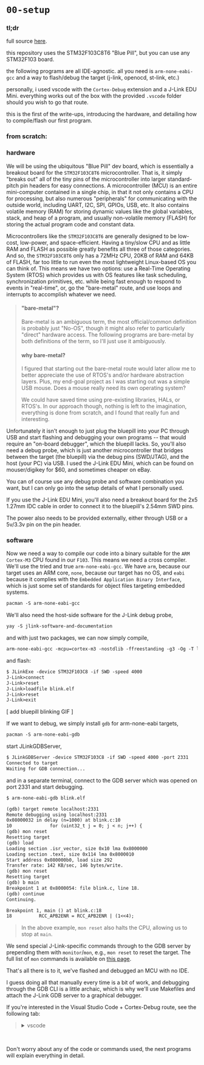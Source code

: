 
# `00-setup`

### tl;dr

full source [here](https://github.com/samuwall).

this repository uses the STM32F103C8T6 "Blue Pill", but you can use any STM32F103 board.

the following programs are all IDE-agnostic. all you need is `arm-none-eabi-gcc` and a way to flash/debug the target (j-link, openocd, st-link, etc.)

personally, i used vscode with the `Cortex-Debug` extension and a J-Link EDU Mini. everything works out of the box with the provided `.vscode` folder should you wish to go that route.

this is the first of the write-ups, introducing the hardware, and detailing how to compile/flash our first program.

### from scratch:

### hardware

We will be using the ubiquitous "Blue Pill" dev board, which is essentially a breakout board for the `STM32F103C8T6` microcontroller. That is, it simply "breaks out" all of the tiny pins of the microcontroller into larger standard-pitch pin headers for easy connections. A microcontroller (MCU) is an entire mini-computer contained in a single chip, in that it not only contains a CPU for processing, but also numerous "peripherals" for communicating with the outside world, including UART, I2C, SPI, GPIOs, USB, etc. It also contains volatile memory (RAM) for storing dynamic values like the global variables, stack, and heap of a program, and usually non-volatile memory (FLASH) for storing the actual program code and constant data. 

Microcontrollers like the `STM32F103C8T6` are generally designed to be low-cost, low-power, and space-efficient. Having a tiny/slow CPU and as little RAM and FLASH as possible greatly benefits all three of those categories. And so, the `STM32F103C8T6` only has a 72MHz CPU, 20KB of RAM and 64KB of FLASH, far too little to run even the most lightweight Linux-based OS you can think of. This means we have two options: use a Real-Time Operating System (RTOS) which provides us with OS features like task scheduling, synchronization primitives, etc. while being fast enough to respond to events in "real-time", or, go the "bare-metal" route, and use loops and interrupts to accomplish whatever we need. 

>#### "bare-metal"?
>
>Bare-metal is an ambiguous term, the most official/common definition is probably just "No-OS", though it might also refer to particularly "direct" hardware access. The following programs are bare-metal by both definitions of the term, so I'll just use it ambiguously.
>
>#### why bare-metal?
>
>I figured that starting out the bare-metal route would later allow me to better appreciate the use of RTOS's and/or hardware abstraction layers. Plus, my end-goal project as I was starting out was a simple USB mouse. Does a mouse really need its own operating system?
>
>We could have saved time using pre-existing libraries, HALs, or RTOS's. In our approach though, nothing is left to the imagination, everything is done from scratch, and I found that really fun and interesting.

Unfortunately it isn't enough to just plug the bluepill into your PC through USB and start flashing and debugging your own programs -- that would require an "on-board debugger", which the bluepill lacks. So, you'll also need a debug probe, which is just another microcontroller that bridges between the target (the bluepill) via the debug pins (SWD/JTAG), and the host (your PC) via USB. I used the J-Link EDU Mini, which can be found on mouser/digikey for $60, and sometimes cheaper on eBay. 

You can of course use any debug probe and software combination you want, but I can only go into the setup details of what I personally used.

If you use the J-Link EDU Mini, you'll also need a breakout board for the 2x5 1.27mm IDC cable in order to connect it to the bluepill's 2.54mm SWD pins.

The power also needs to be provided externally, either through USB or a 5v/3.3v pin on the pin header.

### software

Now we need a way to compile our code into a binary suitable for the `ARM Cortex-M3` CPU found in our `F103`. This means we need a cross compiler. We'll use the tried and true `arm-none-eabi-gcc`. We have `arm`, because our target uses an ARM core, `none`, because our target has no OS, and `eabi` because it complies with the `Embedded Application Binary Interface`, which is just some set of standards for object files targeting embedded systems.

```txt
pacman -S arm-none-eabi-gcc
```

We'll also need the host-side software for the J-Link debug probe,

```txt
yay -S jlink-software-and-documentation
```

and with just two packages, we can now simply compile,

```txt
arm-none-eabi-gcc -mcpu=cortex-m3 -nostdlib -ffreestanding -g3 -Og -T link.ld blink.c -o blink.elf
```

and flash:

```txt
$ JLinkExe -device STM32F103C8 -if SWD -speed 4000
J-Link>connect
J-Link>reset
J-Link>loadfile blink.elf
J-Link>reset
J-Link>exit
```

[ add bluepill blinking GIF ]

If we want to debug, we simply install `gdb` for arm-none-eabi targets,

```txt
pacman -S arm-none-eabi-gdb
```

start JLinkGDBServer,

```txt
$ JLinkGDBServer -device STM32F103C8 -if SWD -speed 4000 -port 2331
Connected to target
Waiting for GDB connection...
```

and in a separate terminal, connect to the GDB server which was opened on port 2331 and start debugging.

```txt
$ arm-none-eabi-gdb blink.elf

(gdb) target remote localhost:2331
Remote debugging using localhost:2331
0x08000032 in delay (n=1000) at blink.c:10
10              for (uint32_t j = 0; j < n; j++) {
(gdb) mon reset
Resetting target
(gdb) load
Loading section .isr_vector, size 0x10 lma 0x8000000
Loading section .text, size 0x114 lma 0x8000010
Start address 0x080000b0, load size 292
Transfer rate: 142 KB/sec, 146 bytes/write.
(gdb) mon reset
Resetting target
(gdb) b main
Breakpoint 1 at 0x8000054: file blink.c, line 18.
(gdb) continue
Continuing.

Breakpoint 1, main () at blink.c:18
18          RCC_APB2ENR = RCC_APB2ENR | (1<<4);
```

>In the above example, `mon reset` also halts the CPU, allowing us to stop at `main`.

We send special J-Link-specific commands through to the GDB server by prepending them with `monitor`/`mon`, e.g., `mon reset` to reset the target. The full list of `mon` commands is available on [this page](https://kb.segger.com/J-Link_GDB_Server).

That's all there is to it, we've flashed and debugged an MCU with no IDE.

I guess doing all that manually every time is a bit of work, and debugging through the GDB CLI is a little archaic, which is why we'll use Makefiles and attach the J-Link GDB server to a graphical debugger.

If you're interested in the Visual Studio Code + Cortex-Debug route, see the following tab:

> <details> <summary> vscode </summary>
> 
> Simply install vscode and the [C/C++]() and [Cortex-Debug](https://marketplace.visualstudio.com/items?itemName=marus25.cortex-debug) extensions.
> 
> There are three related extensions which Cortex-Debug relies on as front-ends. VScode hopefully prompts you to install these. If not, search for and install [Peripheral Viewer](https://marketplace.visualstudio.com/items?itemName=mcu-debug.peripheral-viewer), [MemoryView](https://marketplace.visualstudio.com/items?itemName=mcu-debug.memory-view), and [debug-tracker-vscode](https://marketplace.visualstudio.com/items?itemName=mcu-debug.debug-tracker-vscode).
> 
> Clone this `bluepill-from-scratch` repository and open it with vscode, or just copy the `.vscode` folder over to your own folder and do your own thing.
>
> Finally, you can edit the contents of the `.vscode` folder to reflect your own setup. For example, you might modify `launch.json` by setting `servertype` to `openocd`, or choose a different target with `device`. There's a CMSIS SVD file for the STM32F103 included in the repo, which you might replace with any other device's SVD. The SVD provides bitfield definitions for every peripheral register, which lets you see their contents in real-time as you debug.
> 
> You should also edit `.vscode/c_cpp_properties.json` to reflect whichever program you are currently working on as you go, so that intellisense can keep up.
> 
> ```json
> "includePath": [
>     "${workspaceFolder}/01-blink/**"
> ],
> ```
>
> That's it!
>
> You can now just press `Run and Debug` on a program's main source file and vscode will build, flash, and debug the program.
>
> </details>

<br>

Don't worry about any of the code or commands used, the next programs will explain everything in detail.
